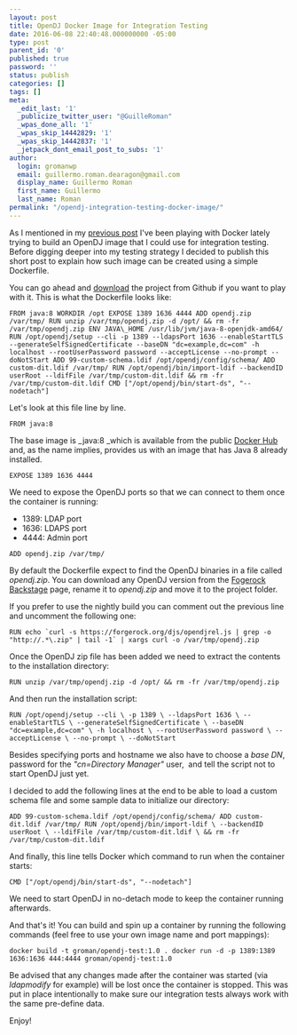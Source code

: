 ```yaml
---
layout: post
title: OpenDJ Docker Image for Integration Testing
date: 2016-06-08 22:40:48.000000000 -05:00
type: post
parent_id: '0'
published: true
password: ''
status: publish
categories: []
tags: []
meta:
  _edit_last: '1'
  _publicize_twitter_user: "@GuilleRoman"
  _wpas_done_all: '1'
  _wpas_skip_14442829: '1'
  _wpas_skip_14442837: '1'
  _jetpack_dont_email_post_to_subs: '1'
author:
  login: gromanwp
  email: guillermo.roman.dearagon@gmail.com
  display_name: Guillermo Roman
  first_name: Guillermo
  last_name: Roman
permalink: "/opendj-integration-testing-docker-image/"
---
```

As I mentioned in my [previous post](http://guillermo-roman.com/opendj-java-sdk-testing-part-1/)&nbsp;I've been playing with Docker lately trying to build an OpenDJ image that I could use for integration testing. Before digging deeper into my testing strategy I decided to publish this short post to explain how such image can be created using a simple Dockerfile.  
<!--more-->

You can go ahead and [download](https://github.com/gromande/opendj-docker-image) the project from Github if you want to play with it. This is what the Dockerfile looks like:

```
FROM java:8 WORKDIR /opt EXPOSE 1389 1636 4444 ADD opendj.zip /var/tmp/ RUN unzip /var/tmp/opendj.zip -d /opt/ && rm -fr /var/tmp/opendj.zip ENV JAVA\_HOME /usr/lib/jvm/java-8-openjdk-amd64/ RUN /opt/opendj/setup --cli -p 1389 --ldapsPort 1636 --enableStartTLS --generateSelfSignedCertificate --baseDN "dc=example,dc=com" -h localhost --rootUserPassword password --acceptLicense --no-prompt --doNotStart ADD 99-custom-schema.ldif /opt/opendj/config/schema/ ADD custom-dit.ldif /var/tmp/ RUN /opt/opendj/bin/import-ldif --backendID userRoot --ldifFile /var/tmp/custom-dit.ldif && rm -fr /var/tmp/custom-dit.ldif CMD ["/opt/opendj/bin/start-ds", "--nodetach"]
```

Let's look at this file line by line.

```
FROM java:8
```

The base image is _java:8&nbsp;_which is available from the public [Docker Hub](https://hub.docker.com/_/java/) and, as the name implies, provides us with an image that has Java 8 already installed.

```
EXPOSE 1389 1636 4444
```

We need to expose the OpenDJ ports so that we can connect&nbsp;to them once the container is running:

- 1389: LDAP port
- 1636: LDAPS port
- 4444: Admin port

```
ADD opendj.zip /var/tmp/
```

By default the Dockerfile expect to find the OpenDJ binaries in a file called _opendj.zip_. You can download any OpenDJ version from the [Fogerock Backstage](https://backstage.forgerock.com/#!/downloads/OpenDJ/OpenDJ%20Enterprise#browse)&nbsp;page, rename it to _opendj.zip_&nbsp;and move it to the project folder.

If you prefer to use the nightly build you can comment out the previous line and uncomment the following one:

```
RUN echo `curl -s https://forgerock.org/djs/opendjrel.js | grep -o "http://.*\.zip" | tail -1` | xargs curl -o /var/tmp/opendj.zip
```

Once the OpenDJ zip file has been added we need to extract the contents to the installation directory:

```
RUN unzip /var/tmp/opendj.zip -d /opt/ && rm -fr /var/tmp/opendj.zip
```

And then run the installation script:

```
RUN /opt/opendj/setup --cli \ -p 1389 \ --ldapsPort 1636 \ --enableStartTLS \ --generateSelfSignedCertificate \ --baseDN "dc=example,dc=com" \ -h localhost \ --rootUserPassword password \ --acceptLicense \ --no-prompt \ --doNotStart
```

Besides specifying ports and hostname we also have to choose a _base DN_, password for the _"cn=Directory Manager"_ user, &nbsp;and tell the script not to start OpenDJ just yet.

I decided to add the following lines at the end to be able to load a custom schema file and some sample data to initialize our directory:

```
ADD 99-custom-schema.ldif /opt/opendj/config/schema/ ADD custom-dit.ldif /var/tmp/ RUN /opt/opendj/bin/import-ldif \ --backendID userRoot \ --ldifFile /var/tmp/custom-dit.ldif \ && rm -fr /var/tmp/custom-dit.ldif
```

And finally, this line&nbsp;tells Docker which command to run when the container starts:

```
CMD ["/opt/opendj/bin/start-ds", "--nodetach"]
```

We need to start OpenDJ in no-detach mode to keep the container running afterwards.

And that's it! You can build and spin up a container by running the following commands (feel free to use your own image name and port mappings):

```
docker build -t groman/opendj-test:1.0 . docker run -d -p 1389:1389 1636:1636 444:4444 groman/opendj-test:1.0
```

Be advised that any changes&nbsp;made after the container was started (via _ldapmodify_ for example) will be lost once the container is stopped. This was put in place intentionally to make sure our integration tests always work with the same pre-define data.

Enjoy!

